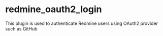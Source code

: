 # redmine_oauth2_login
This plugin is used to authenticate Redmine users using OAuth2 provider such as GitHub
